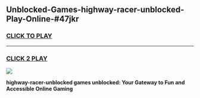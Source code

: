
## Unblocked-Games-highway-racer-unblocked-Play-Online-#47jkr
<h3>
<a href="https://premium.freeplayer.one?title=highway-racer-unblocked&ref=27F">CLICK TO PLAY</a></h3>
<hr>

<h3>
<a href="https://premium.freeplayer.one?title=highway-racer-unblocked&ref=27F">CLICK 2 PLAY</a>
  
</h3>

<a href="https://premium.freeplayer.one?title=highway-racer-unblocked&ref=27F"><img src="https://clearcache.store/games.png"></a>


**highway-racer-unblocked games unblocked: Your Gateway to Fun and Accessible Online Gaming**
